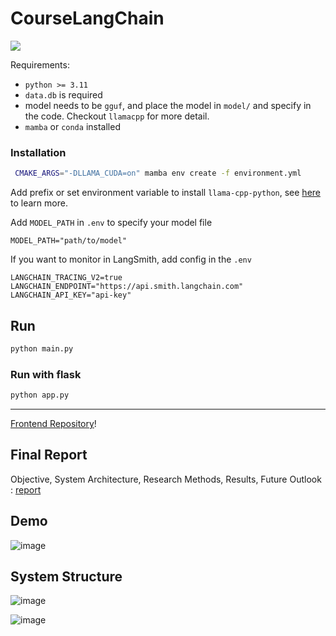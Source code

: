 # CourseLangChain

[![](https://dcbadge.vercel.app/api/server/n8w5qE4xyA)](https://discord.gg/n8w5qE4xyA)

Requirements:
- `python >= 3.11`
- `data.db` is required
- model needs to be `gguf`, and place the model in `model/` and specify in the code. Checkout `llamacpp` for more detail.
- `mamba` or `conda` installed


### Installation
```sh
 CMAKE_ARGS="-DLLAMA_CUDA=on" mamba env create -f environment.yml
```
Add prefix or set environment variable to install  `llama-cpp-python`, see [here](https://github.com/abetlen/llama-cpp-python) to learn more.

Add `MODEL_PATH` in `.env` to specify your model file

```
MODEL_PATH="path/to/model"
```

If you want to monitor in LangSmith, add config in the `.env`

```
LANGCHAIN_TRACING_V2=true
LANGCHAIN_ENDPOINT="https://api.smith.langchain.com"
LANGCHAIN_API_KEY="api-key"
```

## Run
```sh
python main.py
```

### Run with flask
```sh
python app.py
```

***
[Frontend Repository](https://github.com/NCCUCourseScheduling/CourseLangChain-frontend)!

## Final Report
Objective, System Architecture, Research Methods, Results, Future Outlook : 
[report](https://docs.google.com/document/d/1CkelC_x8B_QnVHEiIZisG1d8BJwXoYg02lqaqgbQlFY/edit?usp=sharing) 

## Demo
![image](https://github.com/NCCUCourseScheduling/CourseLangChain/assets/74034659/ac8269dc-1765-48f6-a1bd-fcd8fc09a383)

## System Structure
![image](https://github.com/NCCUCourseScheduling/CourseLangChain/assets/74034659/f23cecc2-b9c4-42c3-a684-f33c799d33e7)

![image](https://github.com/NCCUCourseScheduling/CourseLangChain/assets/74034659/eb04a8a1-557e-428b-80d0-fcb8497b5562)


